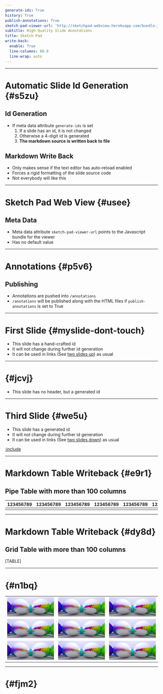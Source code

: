 ```yaml
---
generate-ids: True
history: True
publish-annotations: True
sketch-pad-viewer-url: 'http://sketchpad-webview.herokuapp.com/bundle.js'
subtitle: High Quality Slide Annotations
title: Sketch Pad
write-back:
  enable: True
  line-columns: 80.0
  line-wrap: auto
---
```


---

# Automatic Slide Id Generation {#s5zu}

## Id Generation

-   If meta data attribute `generate-ids` is set
    1.  If a slide has an id, it is not changed
    2.  Otherwise a 4-digit id is generated
    3.  **The markdown source is written back to file**

## Markdown Write Back

-   Only makes sense if the text editor has auto-reload enabled
-   Forces a rigid formatting of the slide source code
-   Not everybody will like this

---

# Sketch Pad Web View {#usee}

## Meta Data

-   Meta data attribute `sketch-pad-viewer-url` points to the Javascript bundle
    for the viewer
-   Has no default value

---

# Annotations {#p5v6}

## Publishing

-   Annotations are pushed into `/annotations`
-   `/anotations` will be published along with the HTML files if
    `publish-annotations` is set to True

---

# First Slide {#myslide-dont-touch}

-   This slide has a hand-crafted id
-   It will not change during further id generation
-   It can be used in links (See [two slides up](#s5zu)) as usual

---

#  {#jcvj}

-   This slide has no header, but a generated id

---

# Third Slide {#we5u}

-   This slide has a generated id
-   It will not change during further id generation
-   It can be used in links (See [two slides down](#myslide-dont-touch)) as
    usual

[:include](./include/something.md)

---

# Markdown Table Writeback {#e9r1}

## Pipe Table with more than 100 columns

| 123456789 | 123456789 | 123456789 | 123456789 | 123456789 | 123456789 | 123456789 | 123456789 | 123456789 | 123456789 |
|-----------|-----------|-----------|-----------|-----------|-----------|-----------|-----------|-----------|-----------|
|           |           |           |           |           |           |           |           |           |           |

---

# Markdown Table Writeback {#dy8d}

## Grid Table with more than 100 columns

\[TABLE\]

---

#  {#n1bq}

|                             |                             |                             |
|-----------------------------|-----------------------------|-----------------------------|
| ![](./include/06-metal.png) | ![](./include/06-metal.png) | ![](./include/06-metal.png) |
| ![](./include/06-metal.png) | ![](./include/06-metal.png) | ![](./include/06-metal.png) |
| ![](./include/06-metal.png) | ![](./include/06-metal.png) | ![](./include/06-metal.png) |

---

#  {#fjm2}
